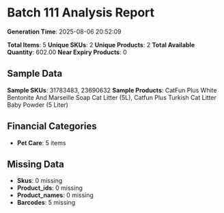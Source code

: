 # Batch 111 Analysis Report

**Generation Time**: 2025-08-06 20:52:09

**Total Items**: 5
**Unique SKUs**: 2
**Unique Products**: 2
**Total Available Quantity**: 602.00
**Near Expiry Products**: 0

## Sample Data
**Sample SKUs**: 31783483, 23690632
**Sample Products**: CatFun Plus White Bentonite And Marseille Soap Cat Litter (5L), Catfun Plus Turkish Cat Litter Baby Powder (5 Liter)

## Financial Categories
- **Pet Care**: 5 items

## Missing Data
- **Skus**: 0 missing
- **Product_ids**: 0 missing
- **Product_names**: 0 missing
- **Barcodes**: 5 missing

